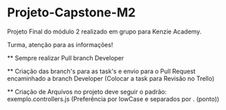 # Projeto-Capstone-M2
Projeto Final do módulo 2 realizado em grupo para Kenzie Academy.

Turma, atenção para as informações!

** Sempre realizar Pull branch Developer

** Criação das branch's para as task's e envio para o Pull Request encaminhado a branch Developer (Colocar a task para Revisão no Trello)

** Criação de Arquivos no projeto deve seguir o padrão: exemplo.controllers.js (Preferência por lowCase e separados por . (ponto))
